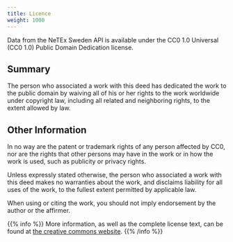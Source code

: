 ```yaml
---
title: Licence 
weight: 1000
---
```


Data from the NeTEx Sweden API is available under the CC0 1.0 Universal (CC0 1.0) Public Domain Dedication license.

## Summary

The person who associated a work with this deed has dedicated the work to the public domain by waiving all of his or her
rights to the work worldwide under copyright law, including all related and neighboring rights, to the extent allowed by
law.

## Other Information

In no way are the patent or trademark rights of any person affected by CC0, nor are the rights that other persons may
have in the work or in how the work is used, such as publicity or privacy rights.

Unless expressly stated otherwise, the person who associated a work with this deed makes no warranties about the work,
and disclaims liability for all uses of the work, to the fullest extent permitted by applicable law.

When using or citing the work, you should not imply endorsement by the author or the affirmer.

{{% info %}} 
More information, as well as the complete license text, can be found at 
[the creative commons website](https://creativecommons.org/publicdomain/zero/1.0/deed.en).
{{% /info %}} 